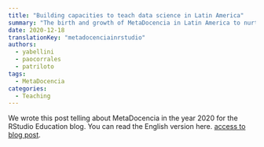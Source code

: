```yaml
---
title: "Building capacities to teach data science in Latin America"
summary: "The birth and growth of MetaDocencia in Latin America to nurture a community of Spanish speaking educators in 2020 and beyond."
date: 2020-12-18
translationKey: "metadocenciainrstudio"
authors:
  - yabellini
  - paocorrales
  - patriloto
tags:
  - MetaDocencia
categories:
  - Teaching
---
```


We wrote this post telling about MetaDocencia in the year 2020 for the RStudio Education blog. You can read the English version here. [access to blog post](https://education.rstudio.com/blog/2020/12/metadocencia/).

